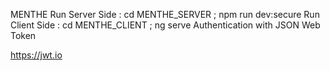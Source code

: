 MENTHE
 Run Server Side : cd MENTHE_SERVER ; npm run dev:secure
 Run Client Side : cd MENTHE_CLIENT ; ng serve
 Authentication with JSON Web Token

 https://jwt.io

 